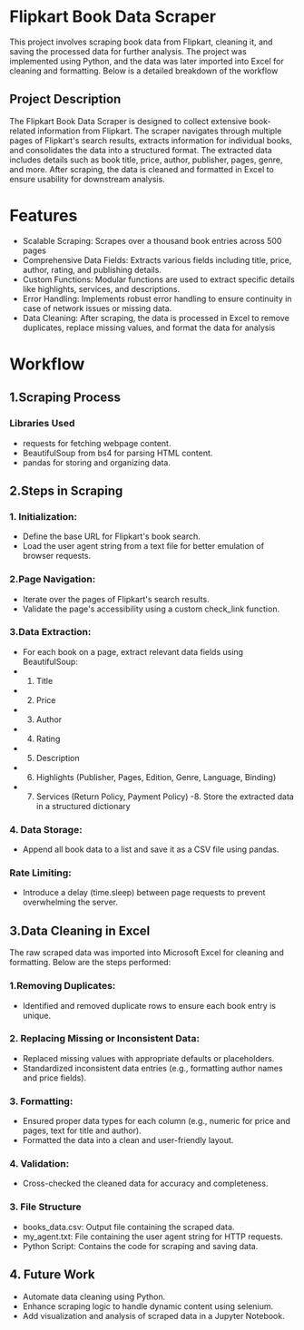# Flipkart Book Data Scraper

This project involves scraping book data from Flipkart, cleaning it, and saving the processed data for further analysis. The project was implemented using Python, and the data was later imported into Excel for cleaning and formatting. Below is a detailed breakdown of the workflow

## Project Description

The Flipkart Book Data Scraper is designed to collect extensive book-related information from Flipkart. The scraper navigates through multiple pages of Flipkart's search results, extracts information for individual books, and consolidates the data into a structured format. The extracted data includes details such as book title, price, author, publisher, pages, genre, and more. After scraping, the data is cleaned and formatted in Excel to ensure usability for downstream analysis.

# Features

- Scalable Scraping: Scrapes over a thousand book entries across 500 pages
- Comprehensive Data Fields: Extracts various fields including title, price, author, rating, and publishing details.
- Custom Functions: Modular functions are used to extract specific details like highlights, services, and descriptions.
- Error Handling: Implements robust error handling to ensure continuity in case of network issues or missing data.
- Data Cleaning: After scraping, the data is processed in Excel to remove duplicates, replace missing values, and format the data for analysis

# Workflow

## 1.Scraping Process

### Libraries Used
- requests for fetching webpage content.
- BeautifulSoup from bs4 for parsing HTML content.
- pandas for storing and organizing data.

## 2.Steps in Scraping
### 1. Initialization:
- Define the base URL for Flipkart's book search.
- Load the user agent string from a text file for better emulation of browser requests.

### 2.Page Navigation:
- Iterate over the pages of Flipkart's search results.
- Validate the page's accessibility using a custom check_link function.

### 3.Data Extraction:
- For each book on a page, extract relevant data fields using BeautifulSoup:
 - 1. Title
 - 2. Price
 - 3. Author
 - 4. Rating
 - 5. Description
 - 6. Highlights (Publisher, Pages, Edition, Genre, Language, Binding)
 - 7. Services (Return Policy, Payment Policy)
  -8. Store the extracted data in a structured dictionary

### 4. Data Storage:
  - Append all book data to a list and save it as a CSV file using pandas.

### Rate Limiting:
  - Introduce a delay (time.sleep) between page requests to prevent overwhelming the server.

## 3.Data Cleaning in Excel
The raw scraped data was imported into Microsoft Excel for cleaning and formatting. Below are the steps performed:

### 1.Removing Duplicates:
 - Identified and removed duplicate rows to ensure each book entry is unique.

### 2. Replacing Missing or Inconsistent Data:
 - Replaced missing values with appropriate defaults or placeholders.
 - Standardized inconsistent data entries (e.g., formatting author names and price fields).

### 3. Formatting:
 - Ensured proper data types for each column (e.g., numeric for price and pages, text for title and author).
 - Formatted the data into a clean and user-friendly layout.
### 4. Validation:
 - Cross-checked the cleaned data for accuracy and completeness.

### 3. File Structure
- books_data.csv: Output file containing the scraped data.
- my_agent.txt: File containing the user agent string for HTTP requests.
- Python Script: Contains the code for scraping and saving data. 

## 4. Future Work
- Automate data cleaning using Python.
- Enhance scraping logic to handle dynamic content using selenium.
- Add visualization and analysis of scraped data in a Jupyter Notebook.
